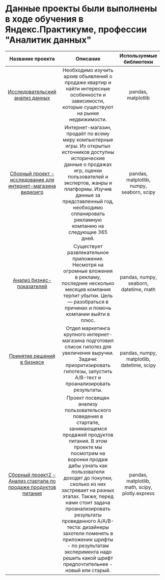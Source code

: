 # Данные проекты были выполнены в ходе обучения в Яндекс.Практикуме, профессии "Аналитик данных" 

| Название проекта             | Описание          | Используемые библиотеки                     |
| :--------------------: | :---------------------: |:---------------------------:|
| [Исследовательский анализ данных](https://github.com/KirillVoronov91/Projects/blob/main/Research_Data_Analysis/) | Необходимо изучить архив объявлений о продаже квартир и найти интересные особенности и зависимости, которые существуют на рынке недвижимости. | pandas, matplotlib
| [Сборный проект - исследование для интернет-магазина видеоигр](https://github.com/KirillVoronov91/Projects/tree/main/Combined_Project) |Интернет-магазин, продаёт по всему миру компьютерные игры. Из открытых источников доступны исторические данные о продажах игр, оценки пользователей и экспертов, жанры и платформы. Изучив данные за представленный год, необходимо спланировать рекламную компанию на следующие 365 дней.| pandas, matplotlib, numpy, seaborn, scipy
| [Анализ бизнес-показателей](https://github.com/KirillVoronov91/Projects/tree/main/Analysis_Of_Business_Indicators) | Существует развлекательное приложение. Несмотря на огромные вложения в рекламу, последние несколько месяцев компания терпит убытки. Цель — разобраться в причинах и помочь компании выйти в плюс. | pandas, numpy, seaborn, datetime, math
| [Принятие решений в бизнесе](https://github.com/KirillVoronov91/Projects/tree/main/Decision_Making_In_Business) |  Отдел маркетинга крупного интернет-магазина  подготовил список гипотез для увеличения выручки. Задачи: приоритизировать гипотезы, запустить A/B-тест и проанализировать результаты. | pandas, numpy, matplotlib, datetime, scipy
| [Сборный проект2 - Анализ стартапа по продаже продуктов питания](https://github.com/KirillVoronov91/Projects/tree/main/Combined_Project2) |Проект посвящен анализу пользовательского поведения в стартапе, занимающемся продажей продуктов питания. В этом проекте мы посмотрим на воронки продаж дабы узнать как пользователи доходят до покупки, сколько из них застревает на разных этапах. Также, перед нами стоит задача проанализировать результаты проведенного A/A/В-теста: дизайнеры захотели поменять в приложении шрифты - по результатам эксперимента надо решить какой шрифт предпочтительнее - новый или старый.| pandas, matplotlib, math, scipy, plotly.express

